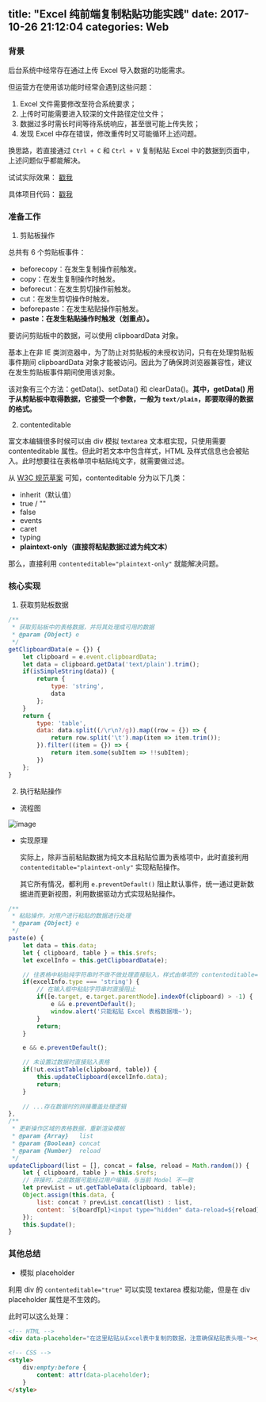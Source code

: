 title: "Excel 纯前端复制粘贴功能实践"
date: 2017-10-26 21:12:04
categories: Web
---

### 背景
后台系统中经常存在通过上传 Excel 导入数据的功能需求。

但运营方在使用该功能时经常会遇到这些问题：
1. Excel 文件需要修改至符合系统要求；
2. 上传时可能需要进入较深的文件路径定位文件；
3. 数据过多时需长时间等待系统响应，甚至很可能上传失败；
4. 发现 Excel 中存在错误，修改重传时又可能循环上述问题。

换思路，若直接通过 `Ctrl + C` 和 `Ctrl + V` 复制粘贴 Excel 中的数据到页面中，上述问题似乎都能解决。
<!-- more -->

试试实际效果： [戳我](http://aeodu.com/regular-excel-clipboard)

具体项目代码： [戳我](https://github.com/Deol/regular-excel-clipboard)

### 准备工作

1. 剪贴板操作

总共有 6 个剪贴板事件：

 - beforecopy：在发生复制操作前触发。
 - copy：在发生复制操作时触发。
 - beforecut：在发生剪切操作前触发。
 - cut：在发生剪切操作时触发。
 - beforepaste：在发生粘贴操作前触发。
 - **paste：在发生粘贴操作时触发（划重点）。**

要访问剪贴板中的数据，可以使用 clipboardData 对象。

基本上在非 IE 类浏览器中，为了防止对剪贴板的未授权访问，只有在处理剪贴板事件期间 clipboardData 对象才能被访问。因此为了确保跨浏览器兼容性，建议在发生剪贴板事件期间使用该对象。

该对象有三个方法：getData()、setData() 和 clearData()。**其中，getData()
用于从剪贴板中取得数据，它接受一个参数，一般为 `text/plain`，即要取得的数据的格式。**

2. contenteditable

富文本编辑很多时候可以由 div 模拟 textarea 文本框实现，只使用需要 contenteditable 属性。但此时若文本中包含样式，HTML 及样式信息也会被贴入。此时想要往在表格单项中粘贴纯文字，就需要做过滤。

从 [W3C 规范草案](https://w3c.github.io/editing/contentEditable.html#contenteditable) 可知，contenteditable 分为以下几类：

 - inherit（默认值）
 - true / ""
 - false
 - events
 - caret
 - typing
 - **plaintext-only（直接将粘贴数据过滤为纯文本）**

那么，直接利用 `contenteditable="plaintext-only"` 就能解决问题。

### 核心实现

1. 获取剪贴板数据

```js
/**
 * 获取剪贴板中的表格数据，并将其处理成可用的数据
 * @param {Object} e 
 */
getClipboardData(e = {}) {
    let clipboard = e.event.clipboardData;
    let data = clipboard.getData('text/plain').trim();
    if(isSimpleString(data)) {
        return {
            type: 'string',
            data
        };
    }
    return {
        type: 'table',
        data: data.split((/\r\n?/g)).map((row = {}) => {
            return row.split('\t').map(item => item.trim());
        }).filter((item = {}) => {
            return item.some(subItem => !!subItem);
        })
    };
}
```

2. 执行粘贴操作

 - 流程图

![image](https://user-images.githubusercontent.com/4961878/32105865-9c876d04-bb5c-11e7-8def-c4ccd0ef0509.png)

 - 实现原理

   实际上，除非当前粘贴数据为纯文本且粘贴位置为表格项中，此时直接利用 `contenteditable="plaintext-only"` 实现粘贴操作。
   
   其它所有情况，都利用 `e.preventDefault()` 阻止默认事件，统一通过更新数据进而更新视图，利用数据驱动方式实现粘贴操作。

```js
/**
 * 粘贴操作，对用户进行粘贴的数据进行处理
 * @param {Object} e 
 */
paste(e) {
    let data = this.data;
    let { clipboard, table } = this.$refs;
    let excelInfo = this.getClipboardData(e);

    // 往表格中粘贴纯字符串时不做不做处理直接贴入，样式由单项的 contenteditable="plaintext-only" 去除
    if(excelInfo.type === 'string') {
        // 在输入框中粘贴字符串时直接阻止
        if([e.target, e.target.parentNode].indexOf(clipboard) > -1) {
            e && e.preventDefault();
            window.alert('只能粘贴 Excel 表格数据哦~');
        }
        return;
    }

    e && e.preventDefault();

    // 未设置过数据时直接贴入表格
    if(!ut.existTable(clipboard, table)) {
        this.updateClipboard(excelInfo.data);
        return;
    }
    
    // ...存在数据时的拼接覆盖处理逻辑
},
/**
 * 更新操作区域的表格数据，重新渲染模板
 * @param {Array}   list 
 * @param {Boolean} concat
 * @param {Number}  reload
 */
updateClipboard(list = [], concat = false, reload = Math.random()) {
    let { clipboard, table } = this.$refs;
    // 拼接时，之前数据可能经过用户编辑，与当前 Model 不一致
    let prevList = ut.getTableData(clipboard, table);
    Object.assign(this.data, {
        list: concat ? prevList.concat(list) : list,
        content: `${boardTpl}<input type="hidden" data-reload=${reload} />`
    });
    this.$update();
}
```

### 其他总结

 - 模拟 placeholder

利用 div 的 `contenteditable="true"` 可以实现 textarea 模拟功能，但是在 div placeholder 属性是不生效的。

此时可以这么处理：

```html
<!-- HTML -->
<div data-placeholder="在这里粘贴从Excel表中复制的数据，注意确保粘贴表头哦~"></div>

<!-- CSS -->
<style>
    div:empty:before {
        content: attr(data-placeholder);
    }
</style>
```